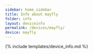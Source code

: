 ```yaml
---
sidebar: home_sidebar
title: Info about mayfly
folder: info
layout: deviceinfo
permalink: /devices/mayfly/
device: mayfly
---
```

{% include templates/device_info.md %}
